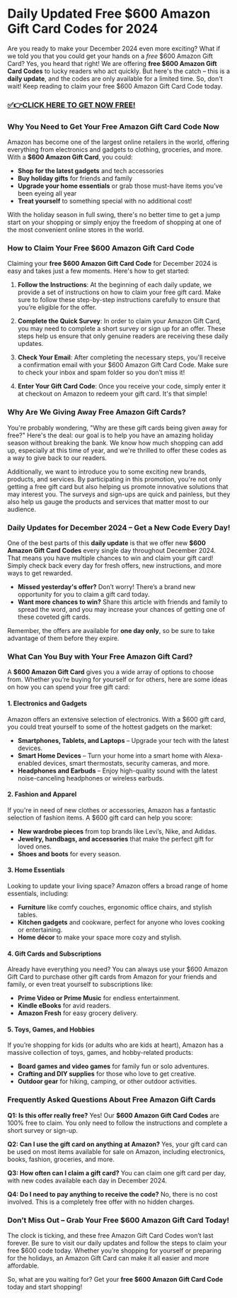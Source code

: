 # Daily Updated Free $600 Amazon Gift Card Codes for 2024

Are you ready to make your December 2024 even more exciting? What if we told you that you could get your hands on a *free* $600 Amazon Gift Card? Yes, you heard that right! We are offering **free $600 Amazon Gift Card Codes** to lucky readers who act quickly. But here's the catch – this is a **daily update**, and the codes are only available for a limited time. So, don't wait! Keep reading to claim your free $600 Amazon Gift Card Code today.

### [✅👉CLICK HERE TO GET NOW FREE!](https://freeforyou.xyz/amazon/go/codes/)

### Why You Need to Get Your Free Amazon Gift Card Code Now

Amazon has become one of the largest online retailers in the world, offering everything from electronics and gadgets to clothing, groceries, and more. With a **$600 Amazon Gift Card**, you could:

- **Shop for the latest gadgets** and tech accessories
- **Buy holiday gifts** for friends and family
- **Upgrade your home essentials** or grab those must-have items you’ve been eyeing all year
- **Treat yourself** to something special with no additional cost!

With the holiday season in full swing, there's no better time to get a jump start on your shopping or simply enjoy the freedom of shopping at one of the most convenient online stores in the world.

### How to Claim Your Free $600 Amazon Gift Card Code

Claiming your **free $600 Amazon Gift Card Code** for December 2024 is easy and takes just a few moments. Here's how to get started:

1. **Follow the Instructions**: At the beginning of each daily update, we provide a set of instructions on how to claim your free gift card. Make sure to follow these step-by-step instructions carefully to ensure that you’re eligible for the offer.
  
2. **Complete the Quick Survey**: In order to claim your Amazon Gift Card, you may need to complete a short survey or sign up for an offer. These steps help us ensure that only genuine readers are receiving these daily updates.

3. **Check Your Email**: After completing the necessary steps, you'll receive a confirmation email with your $600 Amazon Gift Card Code. Make sure to check your inbox and spam folder so you don’t miss it!

4. **Enter Your Gift Card Code**: Once you receive your code, simply enter it at checkout on Amazon to redeem your gift card. It's that simple!

### Why Are We Giving Away Free Amazon Gift Cards?

You're probably wondering, "Why are these gift cards being given away for free?" Here's the deal: our goal is to help you have an amazing holiday season without breaking the bank. We know how much shopping can add up, especially at this time of year, and we're thrilled to offer these codes as a way to give back to our readers.

Additionally, we want to introduce you to some exciting new brands, products, and services. By participating in this promotion, you're not only getting a free gift card but also helping us promote innovative solutions that may interest you. The surveys and sign-ups are quick and painless, but they also help us gauge the products and services that matter most to our audience.

### Daily Updates for December 2024 – Get a New Code Every Day!

One of the best parts of this **daily update** is that we offer new **$600 Amazon Gift Card Codes** every single day throughout December 2024. That means you have multiple chances to win and claim your gift card! Simply check back every day for fresh offers, new instructions, and more ways to get rewarded.

- **Missed yesterday's offer?** Don’t worry! There’s a brand new opportunity for you to claim a gift card today.
- **Want more chances to win?** Share this article with friends and family to spread the word, and you may increase your chances of getting one of these coveted gift cards.

Remember, the offers are available for **one day only**, so be sure to take advantage of them before they expire.

### What Can You Buy with Your Free Amazon Gift Card?

A **$600 Amazon Gift Card** gives you a wide array of options to choose from. Whether you’re buying for yourself or for others, here are some ideas on how you can spend your free gift card:

#### 1. **Electronics and Gadgets**

Amazon offers an extensive selection of electronics. With a $600 gift card, you could treat yourself to some of the hottest gadgets on the market:

- **Smartphones, Tablets, and Laptops** – Upgrade your tech with the latest devices.
- **Smart Home Devices** – Turn your home into a smart home with Alexa-enabled devices, smart thermostats, security cameras, and more.
- **Headphones and Earbuds** – Enjoy high-quality sound with the latest noise-canceling headphones or wireless earbuds.

#### 2. **Fashion and Apparel**

If you're in need of new clothes or accessories, Amazon has a fantastic selection of fashion items. A $600 gift card can help you score:

- **New wardrobe pieces** from top brands like Levi’s, Nike, and Adidas.
- **Jewelry, handbags, and accessories** that make the perfect gift for loved ones.
- **Shoes and boots** for every season.

#### 3. **Home Essentials**

Looking to update your living space? Amazon offers a broad range of home essentials, including:

- **Furniture** like comfy couches, ergonomic office chairs, and stylish tables.
- **Kitchen gadgets** and cookware, perfect for anyone who loves cooking or entertaining.
- **Home décor** to make your space more cozy and stylish.

#### 4. **Gift Cards and Subscriptions**

Already have everything you need? You can always use your $600 Amazon Gift Card to purchase other gift cards from Amazon for your friends and family, or even treat yourself to subscriptions like:

- **Prime Video or Prime Music** for endless entertainment.
- **Kindle eBooks** for avid readers.
- **Amazon Fresh** for easy grocery delivery.

#### 5. **Toys, Games, and Hobbies**

If you’re shopping for kids (or adults who are kids at heart), Amazon has a massive collection of toys, games, and hobby-related products:

- **Board games and video games** for family fun or solo adventures.
- **Crafting and DIY supplies** for those who love to get creative.
- **Outdoor gear** for hiking, camping, or other outdoor activities.

### Frequently Asked Questions About Free Amazon Gift Cards

**Q1: Is this offer really free?**
Yes! Our **$600 Amazon Gift Card Codes** are 100% free to claim. You only need to follow the instructions and complete a short survey or sign-up.

**Q2: Can I use the gift card on anything at Amazon?**
Yes, your gift card can be used on most items available for sale on Amazon, including electronics, books, fashion, groceries, and more.

**Q3: How often can I claim a gift card?**
You can claim one gift card per day, with new codes available each day in December 2024.

**Q4: Do I need to pay anything to receive the code?**
No, there is no cost involved. This is a completely free offer with no hidden charges.

### Don’t Miss Out – Grab Your Free $600 Amazon Gift Card Today!

The clock is ticking, and these free Amazon Gift Card Codes won’t last forever. Be sure to visit our daily updates and follow the steps to claim your free $600 code today. Whether you’re shopping for yourself or preparing for the holidays, an Amazon Gift Card can make it all easier and more affordable. 

So, what are you waiting for? Get your **free $600 Amazon Gift Card Code** today and start shopping!
